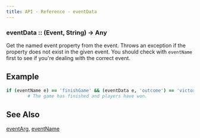 ```yaml
---
title: API - Reference - eventData
---
```


### eventData :: (Event, String) -> Any

Get the named event property from the event. Throws an exception if the
property does not exist in the given event. You should check with `eventName`
first to see if you're dealing with the correct event.


## Example

```coffeescript
if (eventName e) == 'finishGame' && (eventData e, 'outcome') == 'victory'
        # The game has finished and players have won.
```


## See Also

[eventArg](/api/ref/eventArg/),
[eventName](/api/ref/eventName/)
